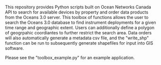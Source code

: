 This repository provides Python scripts built on Ocean Networks Canada API to search for available devices by property and order data products from the Oceans 3.0 server. This toolbox of functions allows the user to search the Oceans 3.0 database to find instrument deployments for a given time range and geographic extent. Users can additionally define a polygon of geogrpahic coordiantes to further restrict the search area. Data orders will also automatically generate a metadata csv file, and the "write_shp" function can be run to subsequently generate shapefiles for input into GIS software. 

Please see the "toolbox_example.py" for an example application.
